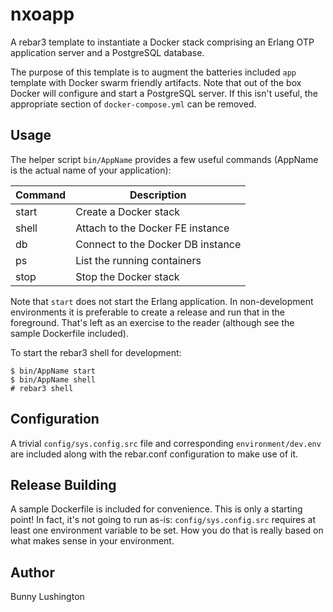 nxoapp
=====

A rebar3 template to instantiate a Docker stack comprising an Erlang
OTP application server and a PostgreSQL database.

The purpose of this template is to augment the batteries included
`app` template with Docker swarm friendly artifacts.  Note that out of
the box Docker will configure and start a PostgreSQL server.  If this
isn't useful, the appropriate section of `docker-compose.yml` can be
removed.

Usage
-----

The helper script `bin/AppName` provides a few useful commands
(AppName is the actual name of your application):

| Command | Description |
| --- | --- |
| start | Create a Docker stack |
| shell | Attach to the Docker FE instance |
| db    | Connect to the Docker DB instance |
| ps    | List the running containers |
| stop  | Stop the Docker stack |

Note that `start` does not start the Erlang application.  In
non-development environments it is preferable to create a release and
run that in the foreground.  That's left as an exercise to the reader
(although see the sample Dockerfile included).

To start the rebar3 shell for development:

``` shell
$ bin/AppName start
$ bin/AppName shell
# rebar3 shell
```

Configuration
-------

A trivial `config/sys.config.src` file and corresponding
`environment/dev.env` are included along with the rebar.conf
configuration to make use of it.

Release Building
-------

A sample Dockerfile is included for convenience.  This is only a
starting point!  In fact, it's not going to run as-is:
`config/sys.config.src` requires at least one environment variable to
be set.  How you do that is really based on what makes sense in your
environment.

Author
-----
Bunny Lushington
